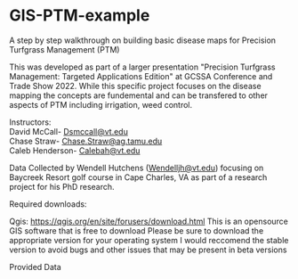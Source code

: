 # GIS-PTM-example
A step by step walkthrough on building basic disease maps for Precision Turfgrass Management (PTM)

This was developed as part of a larger presentation "Precision Turfgrass Management: Targeted Applications Edition" at GCSSA Conference and Trade Show 2022.
While this specific project focuses on the disease mapping the concepts are fundemental and can be transfered to other aspects of PTM including irrigation, weed control.

Instructors: <br>
David McCall- Dsmccall@vt.edu <br>
Chase Straw- Chase.Straw@ag.tamu.edu <br>
Caleb Henderson- Calebah@vt.edu

Data Collected by Wendell Hutchens (Wendelljh@vt.edu) focusing on Baycreek Resort golf course  in Cape Charles, VA as part of a research project for his PhD research.

Required downloads:

Qgis: https://qgis.org/en/site/forusers/download.html
This is an opensource GIS software that is free to download
Please be sure to download the appropriate version for your operating system
I would reccomend the stable version to avoid bugs and other issues that may be present in beta versions

Provided Data


